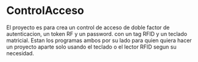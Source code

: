 # ControlAcceso
El proyecto es para crea un control de acceso de doble factor de autenticacion, un token RF y un password. con un tag RFID y un teclado matricial. 
Estan los programas ambos por su lado para quien quiera hacer un proyecto aparte solo usando el teclado o el lector RFID segun su necesidad.
